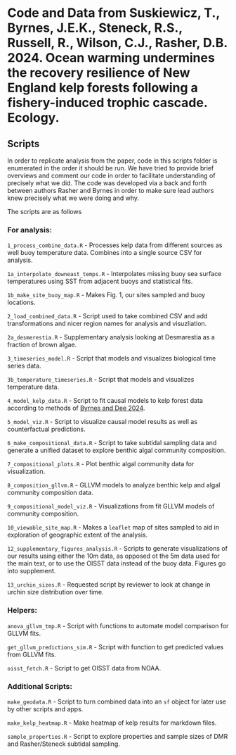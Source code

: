 # Code and Data from Suskiewicz, T., Byrnes, J.E.K., Steneck, R.S., Russell, R., Wilson, C.J., Rasher, D.B. 2024. Ocean warming undermines the recovery resilience of New England kelp forests following a fishery-induced trophic cascade. Ecology.

## Scripts

In order to replicate analysis from the paper, code in this scripts
folder is enumerated in the order it should be run. We have tried to
provide brief overviews and comment our code in order to facilitate
understanding of precisely what we did. The code was developed via a
back and forth between authors Rasher and Byrnes in order to make sure
lead authors knew precisely what we were doing and why.

The scripts are as follows

### For analysis:

`1_process_combine_data.R` - Processes kelp data from different sources
as well buoy temperature data. Combines into a single source CSV for
analysis.

`1a_interpolate_downeast_temps.R` - Interpolates missing buoy sea
surface temperatures using SST from adjacent buoys and statistical fits.

`1b_make_site_buoy_map.R` - Makes Fig. 1, our sites sampled and buoy
locations.

`2_load_combined_data.R` - Script used to take combined CSV and add
transformations and nicer region names for analysis and visuzliation.

`2a_desmerestia.R` - Supplementary analysis looking at Desmarestia as a
fraction of brown algae.

`3_timeseries_model.R` - Script that models and visualizes biological
time series data.

`3b_temperature_timeseries.R` - Script that models and visualizes
temperature data.

`4_model_kelp_data.R` - Script to fit causal models to kelp forest data
according to methods of [Byrnes and Dee
2024](https://www.biorxiv.org/content/10.1101/2024.02.26.582072v1).

`5_model_viz.R` - Script to visualize causal model results as well as
counterfactual predictions.

`6_make_compositional_data.R` - Script to take subtidal sampling data
and generate a unified dataset to explore benthic algal community
composition.

`7_compositional_plots.R` - Plot benthic algal community data for
visualization.

`8_composition_gllvm.R` - GLLVM models to analyze benthic kelp and algal
community composition data.

`9_compositional_model_viz.R` - Visualizations from fit GLLVM models of
community composition.

`10_viewable_site_map.R` - Makes a `leaflet` map of sites sampled to aid
in exploration of geographic extent of the analysis.

`12_supplementary_figures_analysis.R` - Scripts to generate
visualizations of our results using either the 10m data, as opposed ot
the 5m data used for the main text, or to use the OISST data instead of
the buoy data. Figures go into supplement.

`13_urchin_sizes.R` - Requested script by reviewer to look at change in
urchin size distribution over time.

### Helpers:

`anova_gllvm_tmp.R` - Script with functions to automate model comparison
for GLLVM fits.

`get_gllvm_predictions_sim.R` - Script with function to get predicted
values from GLLVM fits.

`oisst_fetch.R` - Script to get OISST data from NOAA.

### Additional Scripts:

`make_geodata.R` - Script to turn combined data into an `sf` object for
later use by other scripts and apps.

`make_kelp_heatmap.R` - Make heatmap of kelp results for markdown files.

`sample_properties.R` - Script to explore properties and sample sizes of
DMR and Rasher/Steneck subtidal sampling.
